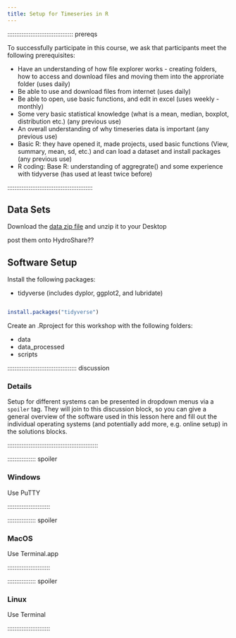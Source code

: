 ```yaml
---
title: Setup for Timeseries in R
---
```


::::::::::::::::::::::::::::::::::::: prereqs

To successfully participate in this course, we ask that participants meet the following prerequisites: 

- Have an understanding of how file explorer works - creating folders, how to access and download files and moving them into the approriate folder (uses daily)
- Be able to use and download files from internet (uses daily)
- Be able to open, use basic functions, and edit in excel (uses weekly - monthly)
- Some very basic statistical knowledge (what is a mean, median, boxplot, distribution etc.) (any previous use)
- An overall understanding of why timeseries data is important (any previous use) 
- Basic R: they have opened it, made projects, used basic functions (View, summary, mean, sd, etc.) and can load a dataset and install packages (any previous use) 
- R coding: Base R: understanding of aggregrate() and some experience with tidyverse (has used at least twice before)

::::::::::::::::::::::::::::::::::::::::::::::::

## Data Sets

<!--
FIXME: place any data you want learners to use in `episodes/data` and then use
       a relative link ( [data zip file](data/lesson-data.zip) ) to provide a
       link to it, replacing the example.com link.
-->
Download the [data zip file](https://example.com/FIXME) and unzip it to your Desktop

post them onto HydroShare??

## Software Setup

Install the following packages:

- tidyverse (includes dyplor, ggplot2, and lubridate)

```r

install.packages("tidyverse")

```

Create an .Rproject for this workshop with the following folders:
- data
- data_processed
- scripts

::::::::::::::::::::::::::::::::::::::: discussion

### Details

Setup for different systems can be presented in dropdown menus via a `spoiler`
tag. They will join to this discussion block, so you can give a general overview
of the software used in this lesson here and fill out the individual operating
systems (and potentially add more, e.g. online setup) in the solutions blocks.

:::::::::::::::::::::::::::::::::::::::::::::::::::

:::::::::::::::: spoiler

### Windows

Use PuTTY

::::::::::::::::::::::::

:::::::::::::::: spoiler

### MacOS

Use Terminal.app

::::::::::::::::::::::::


:::::::::::::::: spoiler

### Linux

Use Terminal

::::::::::::::::::::::::

